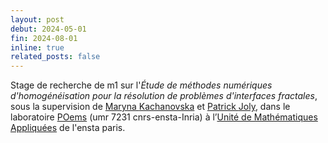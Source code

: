 ```yaml
---
layout: post
debut: 2024-05-01
fin: 2024-08-01
inline: true
related_posts: false
---
```


Stage de recherche de <span class="capitales">m1</span> sur l'*Étude de méthodes numériques d'homogénéisation pour la résolution de problèmes d'interfaces fractales*, sous la supervision de [Maryna <span class="capitales">Kachanovska</span>](https://uma.ensta-paris.fr/poems/members/show.html?id=214) et [Patrick <span class="capitales">Joly</span>](https://uma.ensta-paris.fr/poems/members/show.html?id=18), dans le laboratoire [<span class="capitales">POems</span>](https://uma.ensta-paris.fr/poems/) (<span class="capitales">umr</span> 7231 <span class="capitales">cnrs</span>-<span class="capitales">ensta</span>-Inria) à l’[Unité de Mathématiques Appliquées](https://uma.ensta-paris.fr/) de l'<span class="capitales">ensta</span> <span class="capitales">p</span>aris. 
